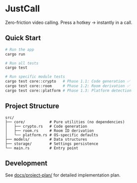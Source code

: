 # JustCall

Zero-friction video calling. Press a hotkey → instantly in a call.

## Quick Start

```bash
# Run the app
cargo run

# Run all tests
cargo test

# Run specific module tests
cargo test core::crypto   # Phase 1.1: Code generation ✅
cargo test core::room     # Phase 1.2: Room derivation ✅
cargo test core::platform # Phase 1.3: Platform detection
```

## Project Structure

```
src/
├── core/           # Pure utilities (no dependencies)
│   ├── crypto.rs   # Code generation
│   ├── room.rs     # Room ID derivation  
│   └── platform.rs # OS-specific defaults
├── models/         # Data structures
├── storage/        # Settings persistence
└── main.rs         # Entry point
```

## Development

See [docs/project-plan/](docs/project-plan/) for detailed implementation plan.
